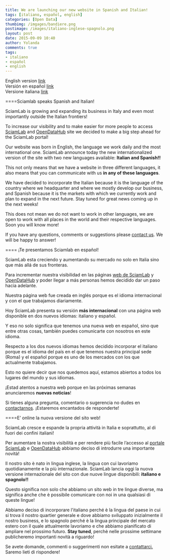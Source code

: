 ```yaml
---
title: We are launching our new website in Spanish and Italian!  
tags: [italiano, español, english]
categories: [Open Data]
thumbimg: /imgages/bandiere.png
postimage: /images/italiano-inglese-spagnolo.png
layout: post
date: 2015-09-09 10:40
author: Yolanda
comments: true
tags:
- italiano
- español
- english
---
```

<a name="aabb"></a>

English version [link](#aabb)  
Versión en español [link](#abcd)  
Versione italiana [link](#abcc)  



====Sciamlab speaks Spanish and Italian!




SciamLab is growing and expanding its business in Italy and even most importantly outside the Italian frontiers!

To increase our visibility and to make easier for more people to access [SciamLab](http://www.sciamlab.com/) and [OpenDataHub](http://www.sciamlab.com/opendatahub/) site we decided to make a big step ahead for the SciamLab portal!

Our website was born in English, the language we work daily and the most international one.
SciamLab announce today the new internationalized version of the site with two new languages available: **Italian and Spanish!!** 

This not only means that we have a website in three different languages, it also means that you can communicate with us **in any of these languages**.

We have decided to incorporate the Italian because it is the language of the country where we headquarter and where we mostly develop our business, and Spanish because it is the markets with which we currently work and plan to expand in the next future. Stay tuned for great news coming up in the next weeks!

This does not mean we do not want to work in other languages, we are open to work with all places in the world and their respective languages. Soon you will know more!

If you have any questions, comments or suggestions please [contact us](http://www.sciamlab.com/company/contact_us.shtml.en). We will be happy to answer!  


==== ¡Te presentamos Sciamlab en español!

<a name="abcd"></a> 



SciamLab esta creciendo y aumentando su mercado no solo en Italia sino que más allá de sus fronteras.

Para incrementar nuestra visibilidad en las páginas [web de SciamLab](http://www.sciamlab.com/index.shtml.es) y [OpenDataHub](http://www.sciamlab.com/opendatahub/es/) y poder llegar a más personas hemos decidido dar un paso hacia adelante.

Nuestra página web fue creada en inglés porque es el idioma internacional y con el que trabajamos diariamente.

Hoy SciamLab presenta su versión **más internacional** con una página web disponible en dos nuevos idiomas: italiano y español.

Y eso no solo significa que tenemos una nueva web en español, sino que entre otras cosas, también puedes comunicarte con nosotros en este idioma.

Respecto a los dos nuevos idiomas hemos decidido incorporar el italiano porque es el idioma del país en el que tenemos nuestra principal sede (Roma) y el español porque es uno de los mercados con los que actualmente trabajamos. 

Esto no quiere decir que nos quedemos aquí, estamos abiertos a todos los lugares del mundo y sus idiomas.

¡Estad atentos a nuestra web porque en las próximas semanas anunciaremos **nuevas noticias**! 

Si tienes alguna pregunta, comentario o sugerencia no dudes en [contactarnos](http://www.sciamlab.com/company/contact_us.shtml.es). ¡Estaremos encantados de responderte!  


====E’ online la nuova versione del sito web!

<a name="abcc"></a>

SciamLab cresce e espande la propria attività in Italia e soprattutto, al di fuori dei confini italiani!

Per aumentare la nostra visibilità e per rendere più facile l’accesso al [portale SciamLab](http://www.sciamlab.com/index.shtml.it) e [OpenDataHub](http://www.sciamlab.com/opendatahub/it) abbiamo deciso di introdurre una importante novità!

Il nostro sito è nato in lingua inglese, la lingua con cui lavoriamo quotidianamente e la più internazionale.
SciamLab lancia oggi la nuova versione internazionale del sito con due nuove lingue disponibili: **italiano e spagnolo!!**

Questo significa non solo che abbiamo un sito web in tre lingue diverse, ma significa anche che è possibile comunicare con noi in una qualsiasi di queste lingue!

Abbiamo deciso di incorporare l'italiano perché è la lingua del paese in cui si trova il nostro quartier generale e dove abbiamo sviluppato inizialmente il nostro business, e lo spagnolo perché è la lingua principale del mercato estero con il quale attualmente lavoriamo e che abbiamo pianificato di ampliare nel prossimo futuro. **Stay tuned**, perchè nelle prossime settimane publicheremo importanti novità a riguardo!

Se avete domande, commenti o suggerimenti non esitate a [contattarci.](http://www.sciamlab.com/company/contact_us.shtml.it) Saremo lieti di rispondere!   
